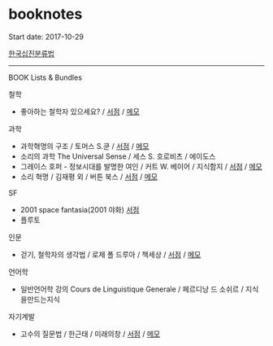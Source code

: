 # booknotes

Start date: 2017-10-29

[한국십진분류법](https://ko.wikipedia.org/wiki/%ED%95%9C%EA%B5%AD%EC%8B%AD%EC%A7%84%EB%B6%84%EB%A5%98%EB%B2%95)
<hr/>

BOOK Lists & Bundles 

철학
* 좋아하는 철학자 있으세요? / [서점](http://www.kyobobook.co.kr/product/detailViewKor.laf?barcode=9791157524990) / [메모](https://github.com/knlee-voice/BookNotes/blob/master/9791157524990_171029.md) 

과학
* 과학혁명의 구조 / 토머스 S.쿤 / [서점](http://www.kyobobook.co.kr/product/detailViewKor.laf?barcode=9788972915546) / [메모](https://github.com/knlee-voice/BookNotes/blob/master/9788972915546_171212.md) 
* 소리의 과학 The Universal Sense / 세스 S. 호로비츠 / 에이도스  
* 그레이스 호퍼 - 정보시대를 발명한 여인 / 커트 W. 베이어 / 지식함지 / [서점](http://www.kyobobook.co.kr/product/detailViewKor.laf?barcode=9791195258499) / [메모](https://github.com/knlee-voice/BookNotes/blob/master/9791195258499_180225.md)
* 소리 혁명 / 김재평 외 / 버튼 북스 / [서점](http://www.kyobobook.co.kr/product/detailViewKor.laf?barcode=9791187320180) / [메모](https://github.com/knlee-voice/BookNotes/blob/master/9791187320180_180418.md)

SF
* 2001 space fantasia(2001 야화) [서점](http://www.kyobobook.co.kr/product/detailViewKor.laf?barcode=9788959192588)
* 플루토

인문
* 걷기, 철학자의 생각법 / 로제 폴 드루아 / 책세상 / [서점](http://www.kyobobook.co.kr/product/detailViewKor.laf?barcode=9791159311437) / [메모](https://github.com/knlee-voice/BookNotes/blob/master/100_171222.md)

언어학
* 일반언어학 강의 Cours de Linguistique Generale / 페르디낭 드 소쉬르 / 지식을만드는지식

자기계발
* 고수의 질문법 / 한근태 / 미래의창 / [서점](http://www.kyobobook.co.kr/product/detailViewKor.laf?barcode=9788959894987) / [메모](https://github.com/knlee-voice/BookNotes/blob/master/9788959894987_180516.md)
